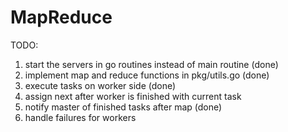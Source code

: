 # MapReduce

TODO:
1. start the servers in go routines instead of main routine (done)
2. implement map and reduce functions in pkg/utils.go (done)
3. execute  tasks on worker side (done)
4. assign next after worker is finished with current task
5. notify master of finished tasks after map (done)
6. handle failures for workers
